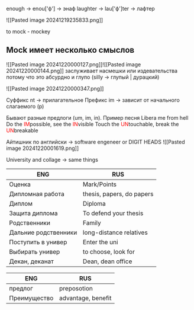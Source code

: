 enough -> enou['ф'] -> энаф
laughter -> lau['ф']ter -> лафтер

![[Pasted image 20241219235833.png]]

to mock - mockey

## Mock имеет несколько смыслов

![[Pasted image 20241220000127.png]]![[Pasted image 20241220000144.png]]
заслуживает насмешки или издевательства потому что это абсурдно и глупо (silly -> глупый | дурацкий)

![[Pasted image 20241220000347.png]]

Суффикс  nt -> прилагательное
Префикс im -> зависит от начального слагаемого  (p) 

Бывают разные предлоги (um, im, in). Пример песня Libera me from hell
Do the <span style="color: red;">IM</span>possible, see the <span style="color: red;">IN</span>visible
Touch the <span style="color: red;">UN</span>touchable, break the <span style="color: red;">UN</span>breakable

Айтишник по английски -> software engeneer or DIGIT HEADS
![[Pasted image 20241220001619.png]]

University and collage -> same things

| ENG                  | RUS                       |
| -------------------- | ------------------------- |
| Оценка               | Mark/Points               |
| Дипломная работа     | thesis, papers, do papers |
| Диплом               | Diploma                   |
| Защита диплома       | To defend your thesis     |
| Родственники         | Family                    |
| Дальние родственники | long-distance relatives   |
| Поступить в универ   | Enter the uni             |
| Выбирать универ      | to choose, look for       |
| Декан, деканат       | Dean, dean office         |

| ENG          | RUS                |
| ------------ | ------------------ |
| предлог      | preposotion        |
| Преимущество | advantage, benefit |
